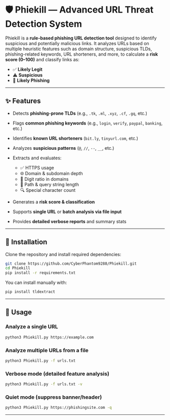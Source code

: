 # 🛡️ Phiekill — Advanced URL Threat Detection System

Phiekill is a **rule-based phishing URL detection tool** designed to identify suspicious and potentially malicious links.
It analyzes URLs based on multiple heuristic features such as domain structure, suspicious TLDs, phishing-related keywords, URL shorteners, and more, to calculate a **risk score (0–100)** and classify links as:

* ✅ **Likely Legit**
* ⚠️ **Suspicious**
* 🚨 **Likely Phishing**

---

## ✨ Features

* Detects **phishing-prone TLDs** (e.g., `.tk`, `.ml`, `.xyz`, `.cf`, `.gq`, etc.)
* Flags **common phishing keywords** (e.g., `login`, `verify`, `paypal`, `banking`, etc.)
* Identifies **known URL shorteners** (`bit.ly`, `tinyurl.com`, etc.)
* Analyzes **suspicious patterns** (`@`, `//`, `--`, `__`, etc.)
* Extracts and evaluates:

  * ✅ HTTPS usage
  * 🌐 Domain & subdomain depth
  * 🔢 Digit ratio in domains
  * 🧾 Path & query string length
  * 🔍 Special character count
* Generates a **risk score & classification**
* Supports **single URL** or **batch analysis via file input**
* Provides **detailed verbose reports** and summary stats

---

## 🚀 Installation

Clone the repository and install required dependencies:

```bash
git clone https://github.com/CyberPhantom9288/Phiekill.git
cd Phiekill
pip install -r requirements.txt
```

You can install manually with:

```bash
pip install tldextract
```

---

## 📖 Usage

### Analyze a single URL

```bash
python3 Phiekill.py https://example.com
```

### Analyze multiple URLs from a file

```bash
python3 Phiekill.py -f urls.txt
```

### Verbose mode (detailed feature analysis)

```bash
python3 Phiekill.py -f urls.txt -v
```

### Quiet mode (suppress banner/header)

```bash
python3 Phiekill.py https://phishingsite.com -q
```

---


